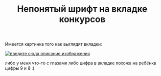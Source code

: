﻿---
title: "Непонятый шрифт на вкладке конкурсов"
se.owner.user_id: 238742
se.owner.display_name: "Andrew"
se.owner.link: "https://ru.meta.stackoverflow.com/users/238742/andrew"
se.link: "https://ru.meta.stackoverflow.com/questions/11291/%d0%9d%d0%b5%d0%bf%d0%be%d0%bd%d1%8f%d1%82%d1%8b%d0%b9-%d1%88%d1%80%d0%b8%d1%84%d1%82-%d0%bd%d0%b0-%d0%b2%d0%ba%d0%bb%d0%b0%d0%b4%d0%ba%d0%b5-%d0%ba%d0%be%d0%bd%d0%ba%d1%83%d1%80%d1%81%d0%be%d0%b2"
se.question_id: 11291
se.post_type: question
---
<p>Имеется картинка того как выглядят вкладки:</p>
<p><a href="https://i.stack.imgur.com/KX08x.png" rel="nofollow noreferrer"><img src="https://i.stack.imgur.com/KX08x.png" alt="введите сюда описание изображения" /></a></p>
<p>либо у меня что-то с глазами либо цифра в вкладке похожа на ребёнка цифры 9 и 8 :)</p>
